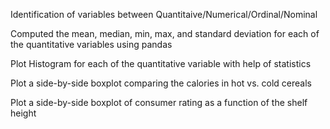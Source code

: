 Identification of variables between Quantitaive/Numerical/Ordinal/Nominal

Computed the mean, median, min, max, and standard deviation for each of the quantitative variables using pandas

Plot Histogram for each of the quantitative variable with help of statistics

Plot a side-by-side boxplot comparing the calories in hot vs. cold cereals

Plot a side-by-side boxplot of consumer rating as a function of the shelf height
